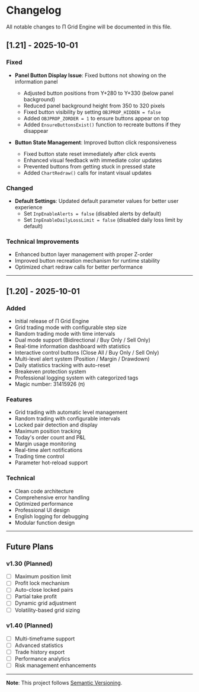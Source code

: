 # Changelog

All notable changes to Π Grid Engine will be documented in this file.

## [1.21] - 2025-10-01

### Fixed

- **Panel Button Display Issue**: Fixed buttons not showing on the information panel
  - Adjusted button positions from Y+280 to Y+330 (below panel background)
  - Reduced panel background height from 350 to 320 pixels
  - Fixed button visibility by setting `OBJPROP_HIDDEN = false`
  - Added `OBJPROP_ZORDER = 1` to ensure buttons appear on top
  - Added `EnsureButtonsExist()` function to recreate buttons if they disappear

- **Button State Management**: Improved button click responsiveness
  - Fixed button state reset immediately after click events
  - Enhanced visual feedback with immediate color updates
  - Prevented buttons from getting stuck in pressed state
  - Added `ChartRedraw()` calls for instant visual updates

### Changed

- **Default Settings**: Updated default parameter values for better user experience
  - Set `InpEnableAlerts = false` (disabled alerts by default)
  - Set `InpEnableDailyLossLimit = false` (disabled daily loss limit by default)

### Technical Improvements

- Enhanced button layer management with proper Z-order
- Improved button recreation mechanism for runtime stability
- Optimized chart redraw calls for better performance

---

## [1.20] - 2025-10-01

### Added

- Initial release of Π Grid Engine
- Grid trading mode with configurable step size
- Random trading mode with time intervals
- Dual mode support (Bidirectional / Buy Only / Sell Only)
- Real-time information dashboard with statistics
- Interactive control buttons (Close All / Buy Only / Sell Only)
- Multi-level alert system (Position / Margin / Drawdown)
- Daily statistics tracking with auto-reset
- Breakeven protection system
- Professional logging system with categorized tags
- Magic number: 31415926 (π)

### Features

- Grid trading with automatic level management
- Random trading with configurable intervals
- Locked pair detection and display
- Maximum position tracking
- Today's order count and P&L
- Margin usage monitoring
- Real-time alert notifications
- Trading time control
- Parameter hot-reload support

### Technical

- Clean code architecture
- Comprehensive error handling
- Optimized performance
- Professional UI design
- English logging for debugging
- Modular function design

---

## Future Plans

### v1.30 (Planned)

- [ ] Maximum position limit
- [ ] Profit lock mechanism
- [ ] Auto-close locked pairs
- [ ] Partial take profit
- [ ] Dynamic grid adjustment
- [ ] Volatility-based grid sizing

### v1.40 (Planned)

- [ ] Multi-timeframe support
- [ ] Advanced statistics
- [ ] Trade history export
- [ ] Performance analytics
- [ ] Risk management enhancements

---

**Note**: This project follows [Semantic Versioning](https://semver.org/).
